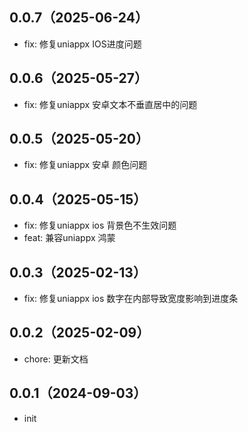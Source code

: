 ## 0.0.7（2025-06-24）
- fix: 修复uniappx IOS进度问题
## 0.0.6（2025-05-27）
- fix: 修复uniappx 安卓文本不垂直居中的问题
## 0.0.5（2025-05-20）
- fix: 修复uniappx 安卓 颜色问题
## 0.0.4（2025-05-15）
- fix: 修复uniappx ios 背景色不生效问题
- feat: 兼容uniappx 鸿蒙
## 0.0.3（2025-02-13）
- fix: 修复uniappx ios 数字在内部导致宽度影响到进度条
## 0.0.2（2025-02-09）
- chore: 更新文档
## 0.0.1（2024-09-03）
- init
